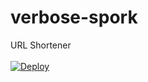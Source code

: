 # verbose-spork
URL Shortener<br><br>
[![Deploy](https://button.deta.dev/1/svg)](https://go.deta.dev/deploy?repo=https://github.com/zeroku0/verbose-spork)
